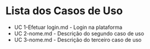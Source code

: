 # Lista dos Casos de Uso

* UC 1-Efetuar login.md - Login na plataforma
* UC 2-nome.md - Descrição do segundo caso de uso
* UC 3-nome.md - Descrição do terceiro caso de uso


